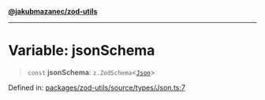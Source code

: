 [**@jakubmazanec/zod-utils**](../README.md)

---

# Variable: jsonSchema

> `const` **jsonSchema**: `z.ZodSchema`\<[`Json`](../type-aliases/Json.md)\>

Defined in:
[packages/zod-utils/source/types/Json.ts:7](https://github.com/jakubmazanec/tools/blob/5907d31a071e860d7db8b8a00f698d18fe23e18a/packages/zod-utils/source/types/Json.ts#L7)
